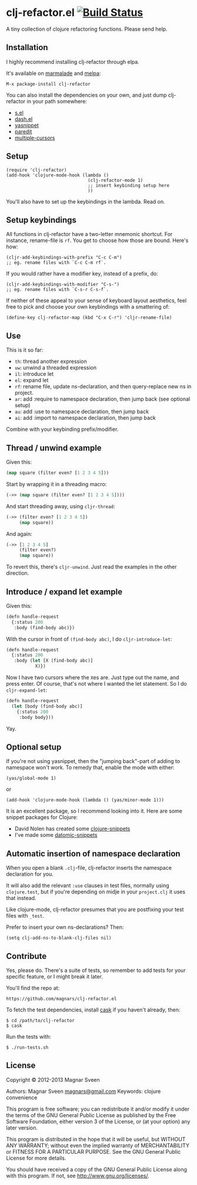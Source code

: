 # clj-refactor.el [![Build Status](https://secure.travis-ci.org/magnars/clj-refactor.el.png)](http://travis-ci.org/magnars/clj-refactor.el)

A tiny collection of clojure refactoring functions. Please send help.

## Installation

I highly recommend installing clj-refactor through elpa.

It's available on [marmalade](http://marmalade-repo.org/) and
[melpa](http://melpa.milkbox.net/):

    M-x package-install clj-refactor

You can also install the dependencies on your own, and just dump
clj-refactor in your path somewhere:

 - <a href="https://github.com/magnars/s.el">s.el</a>
 - <a href="https://github.com/magnars/dash.el">dash.el</a>
 - <a href="https://github.com/capitaomorte/yasnippet">yasnippet</a>
 - <a href="http://mumble.net/~campbell/emacs/paredit.el">paredit</a>
 - <a href="https://github.com/magnars/multiple-cursors.el">multiple-cursors</a>

## Setup

    (require 'clj-refactor)
    (add-hook 'clojure-mode-hook (lambda ()
                                   (clj-refactor-mode 1)
                                   ;; insert keybinding setup here
                                   ))

You'll also have to set up the keybindings in the lambda. Read on.

## Setup keybindings

All functions in clj-refactor have a two-letter mnemonic shortcut. For
instance, rename-file is `rf`. You get to choose how those are bound.
Here's how:

    (cljr-add-keybindings-with-prefix "C-c C-m")
    ;; eg. rename files with `C-c C-m rf`.

If you would rather have a modifier key, instead of a prefix, do:

    (cljr-add-keybindings-with-modifier "C-s-")
    ;; eg. rename files with `C-s-r C-s-f`.

If neither of these appeal to your sense of keyboard layout aesthetics, feel free
to pick and choose your own keybindings with a smattering of:

    (define-key clj-refactor-map (kbd "C-x C-r") 'cljr-rename-file)

## Use

This is it so far:

 - `th`: thread another expression
 - `uw`: unwind a threaded expression
 - `il`: introduce let
 - `el`: expand let
 - `rf`: rename file, update ns-declaration, and then query-replace new ns in project.
 - `ar`: add :require to namespace declaration, then jump back (see optional setup)
 - `au`: add :use to namespace declaration, then jump back
 - `ai`: add :import to namespace declaration, then jump back

Combine with your keybinding prefix/modifier.

## Thread / unwind example

Given this:

```cl
(map square (filter even? [1 2 3 4 5]))
```

Start by wrapping it in a threading macro:

```cl
(->> (map square (filter even? [1 2 3 4 5])))
```

And start threading away, using `cljr-thread`:

```cl
(->> (filter even? [1 2 3 4 5])
     (map square))
```

And again:

```cl
(->> [1 2 3 4 5]
     (filter even?)
     (map square))
```

To revert this, there's `cljr-unwind`. Just read the examples in the
other direction.

## Introduce / expand let example

Given this:

```cl
(defn handle-request
  {:status 200
   :body (find-body abc)})
```

With the cursor in front of `(find-body abc)`, I do `cljr-introduce-let`:

```cl
(defn handle-request
  {:status 200
   :body (let [X (find-body abc)]
           X)})
```

Now I have two cursors where the `X`es are. Just type out the name,
and press enter. Of course, that's not where I wanted the let
statement. So I do `cljr-expand-let`:

```cl
(defn handle-request
  (let [body (find-body abc)]
    {:status 200
     :body body}))
```

Yay.

## Optional setup

If you're not using yasnippet, then the "jumping back"-part of adding to
namespace won't work. To remedy that, enable the mode with either:

    (yas/global-mode 1)

or

    (add-hook 'clojure-mode-hook (lambda () (yas/minor-mode 1)))

It is an excellent package, so I recommend looking into it. Here are
some snippet packages for Clojure:

 - David Nolen has created some [clojure-snippets](https://github.com/swannodette/clojure-snippets)
 - I've made some [datomic-snippets](https://github.com/magnars/datomic-snippets)

## Automatic insertion of namespace declaration

When you open a blank `.clj`-file, clj-refactor inserts the namespace
declaration for you.

It will also add the relevant `:use` clauses in test files, normally
using `clojure.test`, but if you're depending on midje in your
`project.clj` it uses that instead.

Like clojure-mode, clj-refactor presumes that you are postfixing your
test files with `_test`.

Prefer to insert your own ns-declarations? Then:

    (setq clj-add-ns-to-blank-clj-files nil)

## Contribute

Yes, please do. There's a suite of tests, so remember to add tests for your
specific feature, or I might break it later.

You'll find the repo at:

    https://github.com/magnars/clj-refactor.el

To fetch the test dependencies, install
[cask](https://github.com/rejeep/cask.el) if you haven't already,
then:

    $ cd /path/to/clj-refactor
    $ cask

Run the tests with:

    $ ./run-tests.sh

## License

Copyright © 2012-2013 Magnar Sveen

Authors: Magnar Sveen <magnars@gmail.com>
Keywords: clojure convenience

This program is free software; you can redistribute it and/or modify
it under the terms of the GNU General Public License as published by
the Free Software Foundation, either version 3 of the License, or
(at your option) any later version.

This program is distributed in the hope that it will be useful,
but WITHOUT ANY WARRANTY; without even the implied warranty of
MERCHANTABILITY or FITNESS FOR A PARTICULAR PURPOSE.  See the
GNU General Public License for more details.

You should have received a copy of the GNU General Public License
along with this program.  If not, see <http://www.gnu.org/licenses/>.
